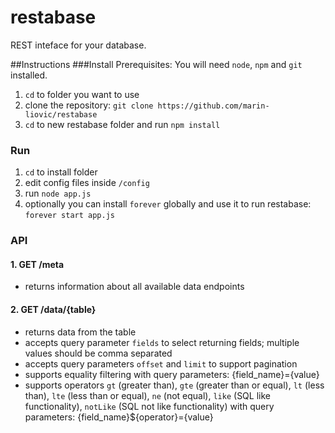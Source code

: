 # restabase
REST inteface for your database.

##Instructions
###Install
Prerequisites: You will need `node`, `npm` and `git` installed.

1. `cd` to folder you want to use
2. clone the repository: `git clone https://github.com/marin-liovic/restabase`
3. `cd` to new restabase folder and run `npm install`


### Run
1. `cd` to install folder
2. edit config files inside `/config`
3. run `node app.js`
4. optionally you can install `forever` globally and use it to run restabase: `forever start app.js`

### API

#### 1. GET /meta 
 - returns information about all available data endpoints

#### 2. GET /data/{table}
 - returns data from the table
 - accepts query parameter `fields` to select returning fields; multiple values should be comma separated
 - accepts query parameters `offset` and `limit` to support pagination
 - supports equality filtering with query parameters: {field_name}={value}
 - supports operators `gt` (greater than), `gte` (greater than or equal), `lt` (less than), `lte` (less than or equal), `ne` (not equal),  `like` (SQL like functionality), `notLike` (SQL not like functionality) with query parameters: {field_name}${operator}={value}


